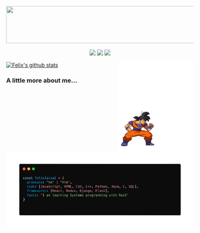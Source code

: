 
<img src="profileheader.gif" width="1640px" height="100px">
<p align="center">
  <a href="https://twitter.com/Felixfaisal46"><img src="https://img.shields.io/twitter/follow/Felixfaisal46?style=for-the-badge&logo=twitter&color=blue"></a>
  <a href="https://www.linkedin.com/in/faisal-ahmed-farooq-6395a0174/"><img src="https://img.shields.io/badge/-faisalahmedfarooq-blue?style=for-the-badge&logo=Linkedin&logoColor=white&link=https://www.linkedin.com/in/faisalahmedfarooq/"></a>
  <a href="https://github.com/felixfaisal"><img src="https://img.shields.io/github/followers/felixfaisal?label=follow&color=white&style=for-the-badge&logo=github"></a>  
</p>

<img src="aboutme.gif" width="204px" height="240px" align="right">

[![Felix's github stats](https://github-readme-stats.vercel.app/api?username=felixfaisal&theme=chartreuse-dark&show_icons=true)](https://github.com/felixfaisal/github-readme-stats)

###  A little more about me...  
<p align="center">
<img src="carbon-removebg-preview.png">
</p>


